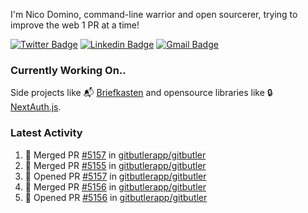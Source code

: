 
I'm Nico Domino, command-line warrior and open sourcerer, trying to improve the web 1 PR at a time!

[![Twitter Badge](https://img.shields.io/badge/-@ndom91-1ca0f1?style=flat-square&labelColor=1ca0f1&logo=twitter&logoColor=white&link=https://twitter.com/ndom91)](https://twitter.com/ndom91) [![Linkedin Badge](https://img.shields.io/badge/-ndom91-blue?style=flat-square&logo=Linkedin&logoColor=white&link=https://www.linkedin.com/in/ndom91/)](https://www.linkedin.com/in/ndom91/) [![Gmail Badge](https://img.shields.io/badge/-yo@ndo.dev-c14438?style=flat-square&logo=mail.ru&logoColor=white&link=mailto:yo@ndo.dev)](mailto:yo@ndo.dev)

### Currently Working On..

Side projects like 📬 [Briefkasten](https://briefkastenhq.com) and opensource libraries like 🔒 [NextAuth.js](https://github.com/nextauthjs/next-auth).

<!--START_SECTION_PROFILE_VIEWS:readme-info-->
<!--END_SECTION_PROFILE_VIEWS:readme-info-->

<!--START_SECTION_DAILY_COMMIT:readme-info-->
<!--END_SECTION_DAILY_COMMIT:readme-info-->

<!--START_SECTION_WEEKLY_COMMIT:readme-info-->
<!--END_SECTION_WEEKLY_COMMIT:readme-info-->

### Latest Activity

<!--START_SECTION:activity-->
1. 🎉 Merged PR [#5157](https://github.com/gitbutlerapp/gitbutler/pull/5157) in [gitbutlerapp/gitbutler](https://github.com/gitbutlerapp/gitbutler)
2. 🎉 Merged PR [#5155](https://github.com/gitbutlerapp/gitbutler/pull/5155) in [gitbutlerapp/gitbutler](https://github.com/gitbutlerapp/gitbutler)
3. 💪 Opened PR [#5157](https://github.com/gitbutlerapp/gitbutler/pull/5157) in [gitbutlerapp/gitbutler](https://github.com/gitbutlerapp/gitbutler)
4. 🎉 Merged PR [#5156](https://github.com/gitbutlerapp/gitbutler/pull/5156) in [gitbutlerapp/gitbutler](https://github.com/gitbutlerapp/gitbutler)
5. 💪 Opened PR [#5156](https://github.com/gitbutlerapp/gitbutler/pull/5156) in [gitbutlerapp/gitbutler](https://github.com/gitbutlerapp/gitbutler)
<!--END_SECTION:activity-->
